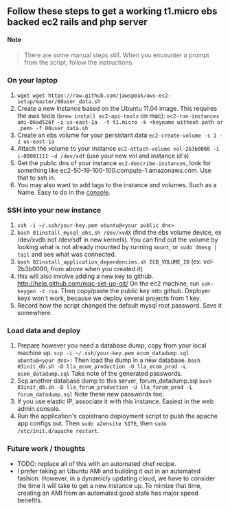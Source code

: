 Follow these steps to get a working t1.micro ebs backed ec2 rails and php server
--------------------------------------------------------------------------------

#### Note ####
> There are some manual steps still. When you encounter a prompt from the script, follow the instructions.

### On your laptop ###
1. `wget wget https://raw.github.com/jawspeak/aws-ec2-setup/master/00user_data.sh`
1. Create a new instance based on the Ubuntu 11.04 image. This requires the aws tools (`brew install ec2-api-tools` on mac):
   `ec2-run-instances ami-06ad526f -z us-east-1a  -t t1.micro -k <keyname without path or .pem> -f 00user_data.sh`
1. Create an ebs volume for your persistant data `ec2-create-volume -s 1 -z us-east-1a`
1. Attach the volume to your instance `ec2-attach-volume vol-2b3b0000 -i  i-00001111 -d /dev/sdf` (use your new vol and instance id's)
1. Get the public dns of your instance `ec2-describe-instances`, look for something like ec2-50-19-100-100.compute-1.amazonaws.com. Use that to ssh in.
1. You may also want to add tags to the instance and volumes. Such as a Name. Easy to do in the [console](https://console.aws.amazon.com/ec2/home).

### SSH into your new instance ###
1. `ssh -i ~/.ssh/your-key.pem ubuntu@<your public dns>`
1. `bash 01install_mysql_ebs.sh /dev/xvdX` (find the ebs volume device, ex /dev/xvdb not /dev/sdf in new kernels). You can find out the volume by looking what is not already mounted by running `mount`, or `sudo dmesg | tail` and see what was connected.
1. `bash 02install_application_dependencies.sh ECB_VOLUME_ID` (ex: vol-2b3b0000, from above when you created it)
1. this will also involve adding a new key to github. http://help.github.com/mac-set-up-git/ On the ec2 machine, run `ssh-keygen -t rsa`. Then copy/paste the public key into github. Deployer keys won't work, because we deploy several projects from 1 key.
1. Record how the script changed the default mysql root password. Save it somewhere.

### Load data and deploy ###
1. Prepare however you need a database dump, copy from your local machine up. `scp -i ~/.ssh/your-key.pem ecom_datadump.sql ubuntu@<your dns>:` Then load the dump in a new database.
  `bash 03init_db.sh -D lla_ecom_production -U lla_ecom_prod -L ecom_datadump.sql` Take note of the generated passwords.
1. Scp another database dump to this server, forum_datadump.sql
  `bash 03init_db.sh -D lla_forum_production -U lla_forum_prod -L forum_datadump.sql` Note these new passwords too.
1. If you use elastic IP, associate it with this instance. Easiest in the web admin console.
1. Run the application's capistrano deployment script to push the apache app configs out. Then `sudo a2ensite SITE`, then `sudo /etc/init.d/apache restart`.


### Future work / thoughts ###
* TODO: replace all of this with an automated chef recipe.
* I prefer taking an Ubuntu AMI and building it out in an automated fashion. However, in a dynamicly updating cloud, we have to consider the time it will take to get a new instance up. To mimize that time, creating an AMI from an automated good state has major speed benefits.
